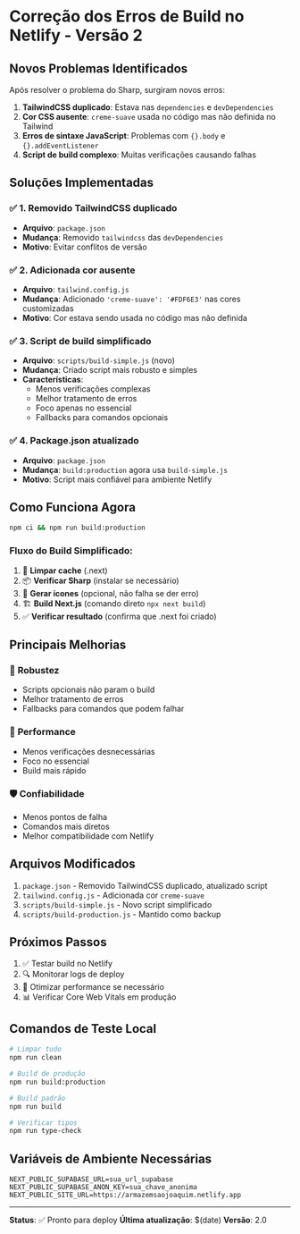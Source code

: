 # Correção dos Erros de Build no Netlify - Versão 2

## Novos Problemas Identificados

Após resolver o problema do Sharp, surgiram novos erros:

1. **TailwindCSS duplicado**: Estava nas `dependencies` e `devDependencies`
2. **Cor CSS ausente**: `creme-suave` usada no código mas não definida no Tailwind
3. **Erros de sintaxe JavaScript**: Problemas com `{}.body` e `{}.addEventListener`
4. **Script de build complexo**: Muitas verificações causando falhas

## Soluções Implementadas

### ✅ 1. Removido TailwindCSS duplicado
- **Arquivo**: `package.json`
- **Mudança**: Removido `tailwindcss` das `devDependencies`
- **Motivo**: Evitar conflitos de versão

### ✅ 2. Adicionada cor ausente
- **Arquivo**: `tailwind.config.js`
- **Mudança**: Adicionado `'creme-suave': '#FDF6E3'` nas cores customizadas
- **Motivo**: Cor estava sendo usada no código mas não definida

### ✅ 3. Script de build simplificado
- **Arquivo**: `scripts/build-simple.js` (novo)
- **Mudança**: Criado script mais robusto e simples
- **Características**:
  - Menos verificações complexas
  - Melhor tratamento de erros
  - Foco apenas no essencial
  - Fallbacks para comandos opcionais

### ✅ 4. Package.json atualizado
- **Arquivo**: `package.json`
- **Mudança**: `build:production` agora usa `build-simple.js`
- **Motivo**: Script mais confiável para ambiente Netlify

## Como Funciona Agora

```bash
npm ci && npm run build:production
```

### Fluxo do Build Simplificado:
1. 🧹 **Limpar cache** (.next)
2. 📦 **Verificar Sharp** (instalar se necessário)
3. 🎨 **Gerar ícones** (opcional, não falha se der erro)
4. 🏗️ **Build Next.js** (comando direto `npx next build`)
5. ✅ **Verificar resultado** (confirma que .next foi criado)

## Principais Melhorias

### 🔧 **Robustez**
- Scripts opcionais não param o build
- Melhor tratamento de erros
- Fallbacks para comandos que podem falhar

### 🚀 **Performance**
- Menos verificações desnecessárias
- Foco no essencial
- Build mais rápido

### 🛡️ **Confiabilidade**
- Menos pontos de falha
- Comandos mais diretos
- Melhor compatibilidade com Netlify

## Arquivos Modificados

1. `package.json` - Removido TailwindCSS duplicado, atualizado script
2. `tailwind.config.js` - Adicionada cor `creme-suave`
3. `scripts/build-simple.js` - Novo script simplificado
4. `scripts/build-production.js` - Mantido como backup

## Próximos Passos

1. ✅ Testar build no Netlify
2. 🔍 Monitorar logs de deploy
3. 🎯 Otimizar performance se necessário
4. 📊 Verificar Core Web Vitals em produção

## Comandos de Teste Local

```bash
# Limpar tudo
npm run clean

# Build de produção
npm run build:production

# Build padrão
npm run build

# Verificar tipos
npm run type-check
```

## Variáveis de Ambiente Necessárias

```env
NEXT_PUBLIC_SUPABASE_URL=sua_url_supabase
NEXT_PUBLIC_SUPABASE_ANON_KEY=sua_chave_anonima
NEXT_PUBLIC_SITE_URL=https://armazemsaojoaquim.netlify.app
```

---

**Status**: ✅ Pronto para deploy
**Última atualização**: $(date)
**Versão**: 2.0 